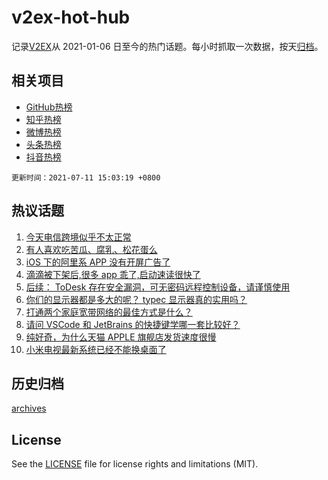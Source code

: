 # v2ex-hot-hub

 记录[V2EX](https://www.v2ex.com/)从 2021-01-06 日至今的热门话题。每小时抓取一次数据，按天[归档](archives)。
 
 ## 相关项目

- [GitHub热榜](https://github.com/snaildev/github-hot-hub)
- [知乎热榜](https://github.com/snaildev/zhihu-hot-hub)
- [微博热榜](https://github.com/snaildev/weibo-hot-hub)
- [头条热榜](https://github.com/snaildev/toutiao-hot-hub)
- [抖音热榜](https://github.com/snaildev/douyin-hot-hub)


 `更新时间：2021-07-11 15:03:19 +0800`

## 热议话题

1. [今天电信跨境似乎不太正常](https://www.v2ex.com/t/788719)
1. [有人喜欢吃苦瓜、腐乳、松花蛋么](https://www.v2ex.com/t/788777)
1. [iOS 下的阿里系 APP 没有开屏广告了](https://www.v2ex.com/t/788751)
1. [滴滴被下架后,很多 app 乖了,启动速读很快了](https://www.v2ex.com/t/788747)
1. [后续： ToDesk 存在安全漏洞，可无密码远程控制设备，请谨慎使用](https://www.v2ex.com/t/788723)
1. [你们的显示器都是多大的呢？ typec 显示器真的实用吗？](https://www.v2ex.com/t/788750)
1. [打通两个家庭宽带网络的最佳方式是什么？](https://www.v2ex.com/t/788746)
1. [请问 VSCode 和 JetBrains 的快捷键学哪一套比较好？](https://www.v2ex.com/t/788755)
1. [纯好奇，为什么天猫 APPLE 旗舰店发货速度很慢](https://www.v2ex.com/t/788726)
1. [小米电视最新系统已经不能换桌面了](https://www.v2ex.com/t/788781)

## 历史归档

[archives](archives)

## License

See the [LICENSE](LICENSE) file for license rights and limitations (MIT).
